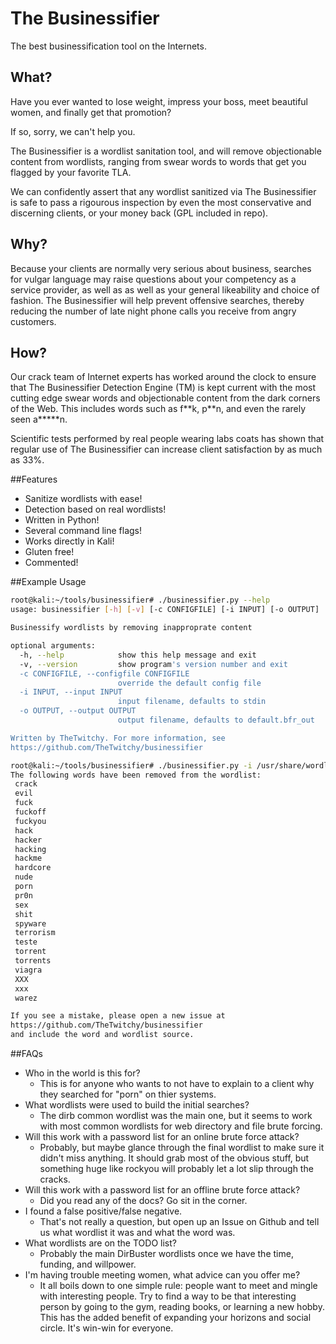 # The Businessifier

The best businessification tool on the Internets.

## What?
Have you ever wanted to lose weight, impress your boss, meet beautiful women, and finally get that promotion?

If so, sorry, we can't help you.

The Businessifier is a wordlist sanitation tool, and will remove objectionable content from wordlists, ranging from swear words to words that get you flagged by your favorite TLA.

We can confidently assert that any wordlist sanitized via The Businessifier is safe to pass a rigourous inspection by even the most conservative and discerning clients, or your money back (GPL included in repo).

## Why?
Because your clients are normally very serious about business, searches for vulgar language may raise questions about your competency as a service provider, as well as as well as your general likeability and choice of fashion. The Businessifier will help prevent offensive searches, thereby reducing the number of late night phone calls you receive from angry customers.

## How?
Our crack team of Internet experts has worked around the clock to ensure that The Businessifier Detection Engine (TM) is kept current with the most cutting edge swear words and objectionable content from the dark corners of the Web. This includes words such as f\*\*k, p\*\*n, and even the rarely seen a\*\*\*\*\*n.

Scientific tests performed by real people wearing labs coats has shown that regular use of The Businessifier can increase client satisfaction by as much as 33%.

##Features
  - Sanitize wordlists with ease!
  - Detection based on real wordlists!
  - Written in Python!
  - Several command line flags!
  - Works directly in Kali!
  - Gluten free!
  - Commented!

##Example Usage
```sh
root@kali:~/tools/businessifier# ./businessifier.py --help
usage: businessifier [-h] [-v] [-c CONFIGFILE] [-i INPUT] [-o OUTPUT]

Businessify wordlists by removing inapproprate content

optional arguments:
  -h, --help            show this help message and exit
  -v, --version         show program's version number and exit
  -c CONFIGFILE, --configfile CONFIGFILE
                        override the default config file
  -i INPUT, --input INPUT
                        input filename, defaults to stdin
  -o OUTPUT, --output OUTPUT
                        output filename, defaults to default.bfr_out

Written by TheTwitchy. For more information, see
https://github.com/TheTwitchy/businessifier
```

```sh
root@kali:~/tools/businessifier# ./businessifier.py -i /usr/share/wordlists/dirb/common.txt -o ~/common_sanitized.txt
The following words have been removed from the wordlist:
 crack
 evil
 fuck
 fuckoff
 fuckyou
 hack
 hacker
 hacking
 hackme
 hardcore
 nude
 porn
 pr0n
 sex
 shit
 spyware
 terrorism
 teste
 torrent
 torrents
 viagra
 XXX
 xxx
 warez

If you see a mistake, please open a new issue at
https://github.com/TheTwitchy/businessifier
and include the word and wordlist source.

```

##FAQs
  - Who in the world is this for?
      - This is for anyone who wants to not have to explain to a client why they searched for "porn" on thier systems.
  - What wordlists were used to build the initial searches?
      - The dirb common wordlist was the main one, but it seems to work with most common wordlists for web directory and file brute forcing.
  - Will this work with a password list for an online brute force attack?
      - Probably, but maybe glance through the final wordlist to make sure it didn't miss anything. It should grab most of the obvious stuff, but something huge like rockyou will probably let a lot slip through the cracks.
  - Will this work with a password list for an offline brute force attack?
      - Did you read any of the docs? Go sit in the corner.
  - I found a false positive/false negative.
      - That's not really a question, but open up an Issue on Github and tell us what wordlist it was and what the word was.
  - What wordlists are on the TODO list?
      - Probably the main DirBuster wordlists once we have the time, funding, and willpower.
  - I'm having trouble meeting women, what advice can you offer me?
      - It all boils down to one simple rule: people want to meet and mingle with interesting people. Try to find a way to be that interesting person by going to the gym, reading books, or learning a new hobby. This has the added benefit of expanding your horizons and social circle. It's win-win for everyone.


